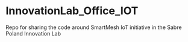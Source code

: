 # InnovationLab_Office_IOT
Repo for sharing the code around SmartMesh IoT initiative in the Sabre Poland Innovation Lab
